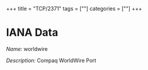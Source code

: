 +++
title = "TCP/2371"
tags = [""]
categories = [""]
+++

# IANA Data

_Name:_ worldwire

_Description:_ Compaq WorldWire Port


